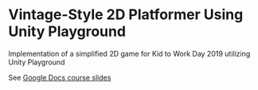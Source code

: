 # Vintage-Style 2D Platformer Using Unity Playground

Implementation of a simplified 2D game for Kid to Work Day 2019 utilizing Unity
Playground

See [Google Docs course slides](https://docs.google.com/presentation/d/1Kx0SPq9wWmNUZ53GVKmY2SWRDhTnZ4GOWFHm3i_21HM)
